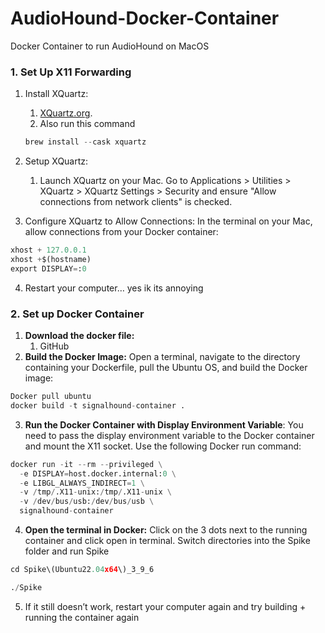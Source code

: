 # AudioHound-Docker-Container
Docker Container to run AudioHound on MacOS
### **1. Set Up X11 Forwarding**

1. Install XQuartz: 
    1. [XQuartz.org](https://www.xquartz.org/).
    2. Also run this command
    
    ```python
    brew install --cask xquartz
    ```
    
2. Setup XQuartz: 
    1. Launch XQuartz on your Mac. Go to Applications > Utilities > XQuartz > XQuartz Settings > Security and ensure "Allow connections from network clients" is checked.
3. Configure XQuartz to Allow Connections: In the terminal on your Mac, allow connections from your Docker container:

```python
xhost + 127.0.0.1
xhost +$(hostname)
export DISPLAY=:0
```

4. Restart your computer… yes ik its annoying

### 2. Set up Docker Container

1. **Download the docker file:** 
    1. GitHub
2. **Build the Docker Image:** Open a terminal, navigate to the directory containing your Dockerfile, pull the Ubuntu OS, and build the Docker image:

```python
Docker pull ubuntu
docker build -t signalhound-container .
```

3. **Run the Docker Container with Display Environment Variable**: You need to pass the display environment variable to the Docker container and mount the X11 socket. Use the following Docker run command:

```python
docker run -it --rm --privileged \
  -e DISPLAY=host.docker.internal:0 \
  -e LIBGL_ALWAYS_INDIRECT=1 \
  -v /tmp/.X11-unix:/tmp/.X11-unix \
  -v /dev/bus/usb:/dev/bus/usb \
  signalhound-container
```

4. **Open the terminal in Docker:** Click on the 3 dots next to the running container and click open in terminal. Switch directories into the Spike folder and run Spike

```python
cd Spike\(Ubuntu22.04x64\)_3_9_6
```

```python
./Spike
```

5. If it still doesn’t work, restart your computer again and try building + running the container again
